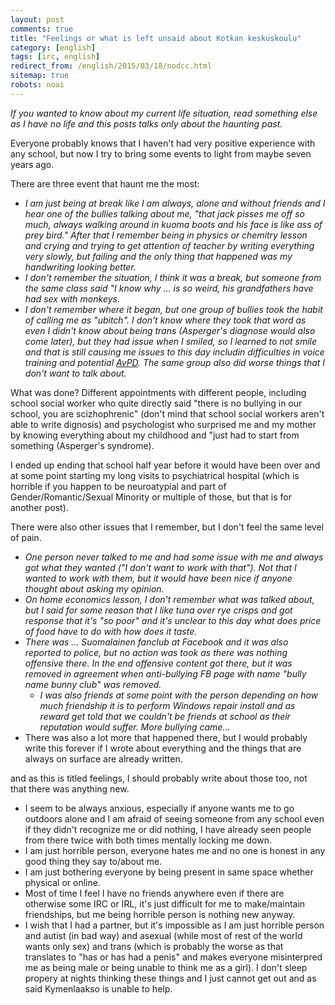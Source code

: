 ```yaml
---
layout: post
comments: true
title: "Feelings or what is left unsaid about Kotkan keskuskoulu"
category: [english]
tags: [irc, english]
redirect_from: /english/2015/03/18/nodcc.html
sitemap: true
robots: noai
---
```


_If you wanted to know about my current life situation, read something else
as I have no life and this posts talks only about the haunting past._

Everyone probably knows that I haven't had very positive experience with
any school, but now I try to bring some events to light from maybe
seven years ago.

There are three event that haunt me the most:

- _I am just being at break like I am always, alone and without friends
  and I hear one of the bullies talking about me, "that jack pisses me off
  so much, always walking around in kuoma boots and his face is like ass
  of prey bird." After that I remember being in physics or chemitry lesson
  and crying and trying to get attention of teacher by writing everything
  very slowly, but failing and the only thing that happened was my
  handwriting looking better._
- _I don't remember the situation, I think it was a break, but someone from
  the same class said "I know why … is so weird, his grandfathers have had
  sex with monkeys._
- _I don't remember where it began, but one group of bullies took the habit
  of calling me as "ubitch". I don't know where they took that word as
  even I didn't know about being trans (Asperger's diagnose would also
  come later), but they had issue when I smiled, so I learned to not smile
  and that is still causing me issues to this day includin difficulties in
  voice training and potential [AvPD](https://en.m.wikipedia.org/wiki/Avoidant_personality_disorder).
  The same group also did worse things that I don't want to talk about._

What was done? Different appointments with different people, including
school social worker who quite directly said "there is no bullying in our
school, you are scizhophrenic" (don't mind that school social workers
aren't able to write dignosis) and psychologist who surprised me and my
mother by knowing everything about my childhood and "just had to start from
something (Asperger's syndrome).

I ended up ending that school half year before it would have been over and
at some point starting my long visits to psychiatrical hospital (which is
horrible if you happen to be neuroatypial and part of
Gender/Romantic/Sexual Minority or multiple of those, but that is for
another post).

There were also other issues that I remember, but I don't feel the same
level of pain.

- _One person never talked to me and had some issue with me and always got
  what they wanted ("I don't want to work with that"). Not that I wanted
  to work with them, but it would have been nice if anyone thought about
  asking my opinion._
- _On home economics lesson, I don't remember what was talked about, but
  I said for some reason that I like tuna over rye crisps and got response
  that it's "so poor" and it's unclear to this day what does price of food
  have to do with how does it taste._
- _There was … Suomalainen fanclub at Facebook and it was also reported to
  police, but no action was took as there was nothing offensive there. In
  the end offensive content got there, but it was removed in agreement
  when anti-bullying FB page with name "bully name bunny club" was
  removed._
  - _I was also friends at some point with the person depending on how
    much friendship it is to perform Windows repair install and as
    reward get told that we couldn't be friends at school as their
    reputation would suffer. More bullying came..._
- There was also a lot more that happened there, but I would probably write
  this forever if I wrote about everything and the things that are always
  on surface are already written.

and as this is titled feelings, I should probably write about those too,
not that there was anything new.

- I seem to be always anxious, especially if anyone wants me to go outdoors
  alone and I am afraid of seeing someone from any school even if they
  didn't recognize me or did nothing, I have already seen people from there
  twice with both times mentally locking me down.
- I am just horrible person, everyone hates me and no one is honest in any
  good thing they say to/about me.
- I am just bothering everyone by being present in same space whether
  physical or online.
- Most of time I feel I have no friends anywhere even if there are
  otherwise some IRC or IRL, it's just difficult for me to make/maintain
  friendships, but me being horrible person is nothing new anyway.
- I wish that I had a partner, but it's impossible as I am just horrible
  person and autist (in bad way) and asexual (while most of rest of the
  world wants only sex) and trans (which is probably the worse as that
  translates to "has or has had a penis" and makes everyone misinterpred me
  as being male or being unable to think me as a girl). I don't sleep
  propery at nights thinking these things and I just cannot get out and
  as said Kymenlaakso is unable to help.
